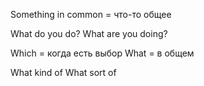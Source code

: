 
Something in common = что-то общее

What do you do?
What are you doing?

Which = когда есть выбор
What = в общем

What kind of
What sort of 